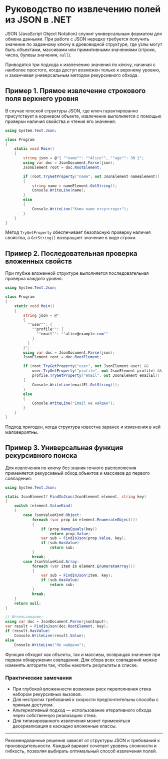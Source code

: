 # Руководство по извлечению полей из JSON в .NET

JSON (JavaScript Object Notation) служит универсальным форматом для обмена данными. При работе с JSON нередко требуется получить значение по заданному ключу в древовидной структуре, где узлы могут быть объектами, массивами или примитивными значениями (строки, числа, булевы значения, `null`).

Приводятся три подхода к извлечению значения по ключу, начиная с наиболее простого, когда доступ возможен только к верхнему уровню, и заканчивая универсальным методом рекурсивного обхода.

## Пример 1. Прямое извлечение строкового поля верхнего уровня

В случае плоской структуры JSON, где ключ гарантированно присутствует в корневом объекте, извлечение выполняется с помощью проверки наличия свойства и чтения его значения:

```csharp
using System.Text.Json;

class Program
{
    static void Main()
    {
        string json = @"{ ""name"": ""Alice"", ""age"": 30 }";
        using var doc = JsonDocument.Parse(json);
        JsonElement root = doc.RootElement;

        if (root.TryGetProperty("name", out JsonElement nameElement))
        {
            string name = nameElement.GetString();
            Console.WriteLine(name);
        }
        else
        {
            Console.WriteLine("Ключ name отсутствует");
        }
    }
}
```

Метод `TryGetProperty` обеспечивает безопасную проверку наличия свойства, а `GetString()` возвращает значение в виде строки.

## Пример 2. Последовательная проверка вложенных свойств

При глубже вложенной структуре выполняется последовательная проверка каждого уровня:

```csharp
using System.Text.Json;

class Program
{
    static void Main()
    {
        string json = @"
        {
          ""user"": {
            ""profile"": {
              ""email"": ""alice@example.com""
            }
          }
        }";
        using var doc = JsonDocument.Parse(json);
        JsonElement root = doc.RootElement;

        if (root.TryGetProperty("user", out JsonElement user) &&
            user.TryGetProperty("profile", out JsonElement profile) &&
            profile.TryGetProperty("email", out JsonElement emailEl))
        {
            Console.WriteLine(emailEl.GetString());
        }
        else
        {
            Console.WriteLine("Email не найден");
        }
    }
}
```

Подход пригоден, когда структура известна заранее и изменения в ней маловероятны.

## Пример 3. Универсальная функция рекурсивного поиска

Для извлечения по ключу без знания точного расположения применяется рекурсивный обход объектов и массивов до первого совпадения:

```csharp
using System.Text.Json;

static JsonElement? FindInJson(JsonElement element, string key)
{
    switch (element.ValueKind)
    {
        case JsonValueKind.Object:
            foreach (var prop in element.EnumerateObject())
            {
                if (prop.NameEquals(key))
                    return prop.Value;
                var sub = FindInJson(prop.Value, key);
                if (sub.HasValue)
                    return sub;
            }
            break;
        case JsonValueKind.Array:
            foreach (var item in element.EnumerateArray())
            {
                var sub = FindInJson(item, key);
                if (sub.HasValue)
                    return sub;
            }
            break;
    }
    return null;
}

// Использование:
using var doc = JsonDocument.Parse(jsonInput);
var result = FindInJson(doc.RootElement, key);
if (result.HasValue)
    Console.WriteLine(result.Value);
else
    Console.WriteLine("Не найдено");
```

Функция обходит как объекты, так и массивы, возвращая значение при первом обнаружении совпадения. Для сбора всех совпадений можно изменять алгоритм так, чтобы накопить результаты в списке.

### Практические замечания

- При глубокой вложенности возможен риск переполнения стека набором рекурсивных вызовов.
- Для нестрогих требований к скорости предпочтительны способы с прямым доступом.
- Альтернативный подход — использование итеративного обхода через собственную реализацию стека.
- Для типизированного извлечения может применяться десериализация в каскадно вложенные классы.

---

Рекомендованные решения зависят от структуры JSON и требований к производительности. Каждый вариант сочетает уровень сложности и гибкость, позволяя выбирать оптимальный способ извлечения полей.
